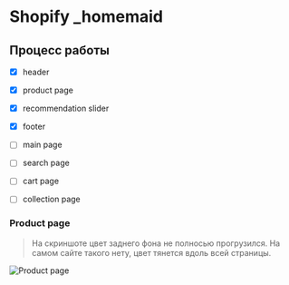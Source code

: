 # Shopify _homemaid
 
## Процесс работы

- [X] header
- [X] product page
- [X] recommendation slider
- [X] footer 
- [ ] main page
- [ ] search page
- [ ] cart page
- [ ] collection page


### Product page
> На скриншоте цвет заднего фона не полносью прогрузился. На самом сайте такого нету, цвет тянется вдоль всей страницы.

![Product page](https://live.staticflickr.com/65535/52269114513_256f90e182_o.png "Product page")
